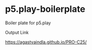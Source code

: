 # p5.play-boilerplate
Boiler plate for p5.play


Output Link


https://agastyaindla.github.io/PRO-C25/
